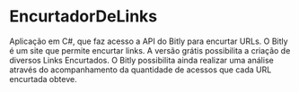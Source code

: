 # EncurtadorDeLinks

Aplicação em C#, que faz acesso a API do Bitly para encurtar URLs. O Bitly é um site que permite encurtar links. A versão grátis possibilita a criação de diversos Links Encurtados. O Bitly possibilita ainda realizar uma análise através do acompanhamento da quantidade de acessos que cada URL encurtada obteve.
